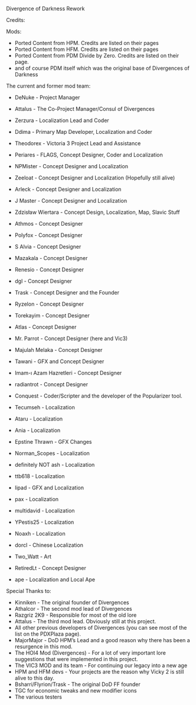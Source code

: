 Divergence of Darkness Rework

Credits:

Mods:
- Ported Content from HPM. Credits are listed on their pages
- Ported Content from HFM. Credits are listed on their pages
- Ported Content from PDM Divide by Zero. Credits are listed on their page.
- and of course PDM itself which was the original base of Divergences of Darkness

The current and former mod team:

-  DeNuke - Project Manager
-  Attalus - The Co-Project Manager/Consul of Divergences
-  Zerzura - Localization Lead and Coder
-  Ddima - Primary Map Developer, Localization and Coder

-  Theodorex - Victoria 3 Project Lead and Assistance
-  Periares - FLAGS, Concept Designer, Coder and Localization
-  NPMister - Concept Designer and Localization
-  Zeeloat - Concept Designer and Localization (Hopefully still alive)
-  Arleck - Concept Designer and Localization
-  J Master - Concept Designer and Localization
-  Zdzisław Wiertara - Concept Design, Localization, Map, Slavic Stuff
-  Athmos - Concept Designer
-  Polyfox - Concept Designer
-  S Alvia - Concept Designer 
-  Mazakala - Concept Designer
-  Renesio - Concept Designer
-  dgl - Concept Designer
-  Trask - Concept Designer and the Founder
-  Ryzelon - Concept Designer
-  Torekayim - Concept Designer
-  Atlas - Concept Designer
-  Mr. Parrot - Concept Designer (here and Vic3)
-  Majulah Melaka - Concept Designer
-  Tawani - GFX and Concept Designer
-  Imam-ı Azam Hazretleri - Concept Designer
-  radiantrot - Concept Designer
-  Conquest - Coder/Scripter and the developer of the Popularizer tool.
-  Tecumseh - Localization
-  Ataru - Localization
-  Ania - Localization
-  Epstine Thrawn - GFX Changes
-  Norman_Scopes - Localization
-  definitely NOT ash - Localization
-  ttb618 - Localization
-  lipad - GFX and Localization
-  pax - Localization
-  multidavid - Localization
-  YPestis25 - Localization
-  Noaxh - Localization
-  dorcl - Chinese Localization
-  Two_Watt - Art
-  RetiredLt - Concept Designer
-  ape - Localization and Local Ape

Special Thanks to:

- Kinniken - The original founder of Divergences
- Athalcor - The second mod lead of Divergences
- Razgriz 2K9 - Responsible for most of the old lore
- Attalus - The third mod lead. Obviously still at this project.
- All other previous developers of Divergences (you can see most of the list on the PDXPlaza page).
- MajorMajor - DoD HPM’s Lead and a good reason why there has been a resurgence in this mod.
- The HOI4 Mod (Divergences) - For a lot of very important lore suggestions that were implemented in this project.
- The VIC3 MOD and its team - For continuing our legacy into a new age
- HPM and HFM devs - Your projects are the reason why Vicky 2 is still alive to this day.
- Bsharri/Flyrion/Trask - The original DoD FF founder
- TGC for economic tweaks and new modifier icons
- The various testers
